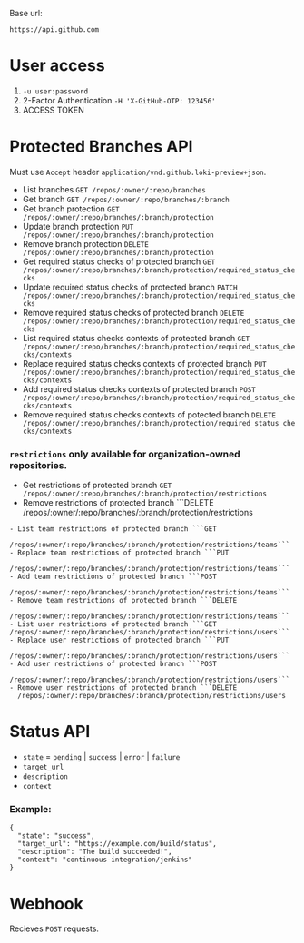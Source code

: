 
Base url:

```https://api.github.com```


# User access
1. ```-u user:password```
2. 2-Factor Authentication ```-H 'X-GitHub-OTP: 123456'```
3. ACCESS TOKEN


# Protected Branches API


Must use ```Accept``` header ```application/vnd.github.loki-preview+json```.

- List branches ```GET /repos/:owner/:repo/branches```
- Get branch ```GET /repos/:owner/:repo/branches/:branch```
- Get branch protection ```GET
  /repos/:owner/:repo/branches/:branch/protection```
- Update branch protection ```PUT
  /repos/:owner/:repo/branches/:branch/protection```
- Remove branch protection ```DELETE
  /repos/:owner/:repo/branches/:branch/protection```
- Get required status checks of protected branch ```GET
  /repos/:owner/:repo/branches/:branch/protection/required_status_checks```
- Update required status checks of protected branch ```PATCH
  /repos/:owner/:repo/branches/:branch/protection/required_status_checks```
- Remove required status checks of protected branch ```DELETE
  /repos/:owner/:repo/branches/:branch/protection/required_status_checks```
- List required status checks contexts of protected branch ```GET
  /repos/:owner/:repo/branches/:branch/protection/required_status_checks/contexts```
- Replace required status checks contexts of protected branch ```PUT
  /repos/:owner/:repo/branches/:branch/protection/required_status_checks/contexts```
- Add required status checks contexts of protected branch ```POST
  /repos/:owner/:repo/branches/:branch/protection/required_status_checks/contexts```
- Remove required status checks contexts of potected branch ```DELETE
  /repos/:owner/:repo/branches/:branch/protection/required_status_checks/contexts```
### ```restrictions``` only available for organization-owned repositories.
- Get restrictions of protected branch ```GET
  /repos/:owner/:repo/branches/:branch/protection/restrictions```
- Remove restrictions of protected branch ```DELETE
  /repos/:owner/:repo/branches/:branch/protection/restrictions
```
- List team restrictions of protected branch ```GET
  /repos/:owner/:repo/branches/:branch/protection/restrictions/teams```
- Replace team restrictions of protected branch ```PUT
  /repos/:owner/:repo/branches/:branch/protection/restrictions/teams```
- Add team restrictions of protected branch ```POST
  /repos/:owner/:repo/branches/:branch/protection/restrictions/teams```
- Remove team restrictions of protected branch ```DELETE
  /repos/:owner/:repo/branches/:branch/protection/restrictions/teams```
- List user restrictions of protected branch ```GET /repos/:owner/:repo/branches/:branch/protection/restrictions/users```
- Replace user restrictions of protected branch ```PUT
  /repos/:owner/:repo/branches/:branch/protection/restrictions/users```
- Add user restrictions of protected branch ```POST
  /repos/:owner/:repo/branches/:branch/protection/restrictions/users```
- Remove user restrictions of protected branch ```DELETE
  /repos/:owner/:repo/branches/:branch/protection/restrictions/users
```


# Status API
- ```state``` = ```pending``` | ```success``` | ```error``` | ```failure```
- ```target_url```
- ```description```
- ```context```


### Example:
```
{
  "state": "success",
  "target_url": "https://example.com/build/status",
  "description": "The build succeeded!",
  "context": "continuous-integration/jenkins"
}
```


# Webhook
Recieves ```POST``` requests. 

